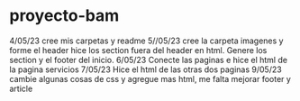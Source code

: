 # proyecto-bam
4/05/23 cree mis carpetas y readme
5//05/23 cree la carpeta imagenes y forme el header
hice los section fuera del header en html.
Genere los section y el footer del inicio.
6/05/23 Conecte las paginas e hice el html de la pagina servicios
7/05/23 Hice el html de las otras dos paginas 
9/05/23 cambie algunas cosas de css y agregue mas html, me falta mejorar footer y article
